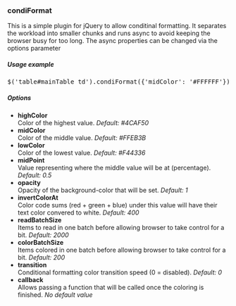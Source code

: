 <h3>condiFormat</h3>

This is a simple plugin for jQuery to allow conditinal formatting. 
It separates the workload into smaller chunks and runs async to avoid keeping the browser busy for too long. 
The async properties can be changed via the options parameter

<h5>Usage example</h5>
<pre>$('table#mainTable td').condiFormat({'midColor': '#FFFFFF'});</pre>

<h5>Options</h5>
<ul>
<li><b>highColor</b><br>Color of the highest value. <i>Default: #4CAF50</i></li>
<li><b>midColor</b><br>Color of the middle value. <i>Default: #FFEB3B</i></li>
<li><b>lowColor</b><br>Color of the lowest value. <i>Default: #F44336</i></li>
<li><b>midPoint</b><br>Value representing where the middle value will be at (percentage). <i>Default: 0.5</i></li>
<li><b>opacity</b><br>Opacity of the background-color that will be set. <i>Default: 1</i></li>
<li><b>invertColorAt</b><br>Color code sums (red + green + blue) under this value will have their text color convered to white. <i>Default: 400</i></li>
<li><b>readBatchSize</b><br>Items to read in one batch before allowing browser to take control for a bit. <i>Default: 2000</i></li>
<li><b>colorBatchSize</b><br>Items colored in one batch before allowing browser to take control for a bit. <i>Default: 200</i></li>
<li><b>transition</b><br>Conditional formatting color transition speed (0 = disabled). <i>Default: 0</i></li>
<li><b>callback</b><br>Allows passing a function that will be called once the coloring is finished. <i>No default value</i></li>
